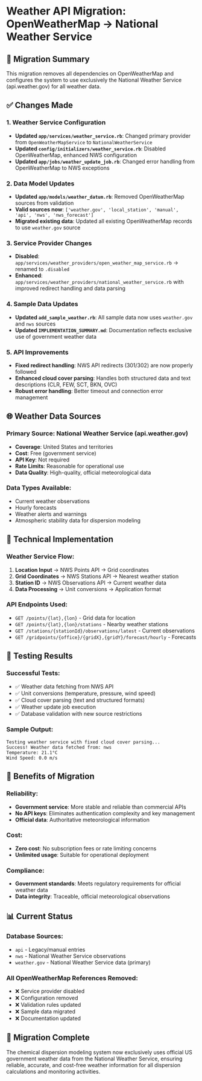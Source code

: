 # Weather API Migration: OpenWeatherMap → National Weather Service

## 🎯 Migration Summary

This migration removes all dependencies on OpenWeatherMap and configures the system to use exclusively the National Weather Service (api.weather.gov) for all weather data.

## ✅ Changes Made

### 1. **Weather Service Configuration**
- **Updated `app/services/weather_service.rb`**: Changed primary provider from `OpenWeatherMapService` to `NationalWeatherService`
- **Updated `config/initializers/weather_service.rb`**: Disabled OpenWeatherMap, enhanced NWS configuration
- **Updated `app/jobs/weather_update_job.rb`**: Changed error handling from OpenWeatherMap to NWS exceptions

### 2. **Data Model Updates**
- **Updated `app/models/weather_datum.rb`**: Removed OpenWeatherMap sources from validation
- **Valid sources now**: `['weather.gov', 'local_station', 'manual', 'api', 'nws', 'nws_forecast']`
- **Migrated existing data**: Updated all existing OpenWeatherMap records to use `weather.gov` source

### 3. **Service Provider Changes**
- **Disabled**: `app/services/weather_providers/open_weather_map_service.rb` → renamed to `.disabled`
- **Enhanced**: `app/services/weather_providers/national_weather_service.rb` with improved redirect handling and data parsing

### 4. **Sample Data Updates**
- **Updated `add_sample_weather.rb`**: All sample data now uses `weather.gov` and `nws` sources
- **Updated `IMPLEMENTATION_SUMMARY.md`**: Documentation reflects exclusive use of government weather data

### 5. **API Improvements**
- **Fixed redirect handling**: NWS API redirects (301/302) are now properly followed
- **Enhanced cloud cover parsing**: Handles both structured data and text descriptions (CLR, FEW, SCT, BKN, OVC)
- **Robust error handling**: Better timeout and connection error management

## 🌐 Weather Data Sources

### Primary Source: National Weather Service (api.weather.gov)
- **Coverage**: United States and territories
- **Cost**: Free (government service)
- **API Key**: Not required
- **Rate Limits**: Reasonable for operational use
- **Data Quality**: High-quality, official meteorological data

### Data Types Available:
- Current weather observations
- Hourly forecasts
- Weather alerts and warnings
- Atmospheric stability data for dispersion modeling

## 🔧 Technical Implementation

### Weather Service Flow:
1. **Location Input** → NWS Points API → Grid coordinates
2. **Grid Coordinates** → NWS Stations API → Nearest weather station
3. **Station ID** → NWS Observations API → Current weather data
4. **Data Processing** → Unit conversions → Application format

### API Endpoints Used:
- `GET /points/{lat},{lon}` - Grid data for location
- `GET /points/{lat},{lon}/stations` - Nearby weather stations
- `GET /stations/{stationId}/observations/latest` - Current observations
- `GET /gridpoints/{office}/{gridX},{gridY}/forecast/hourly` - Forecasts

## 🧪 Testing Results

### Successful Tests:
- ✅ Weather data fetching from NWS API
- ✅ Unit conversions (temperature, pressure, wind speed)
- ✅ Cloud cover parsing (text and structured formats)
- ✅ Weather update job execution
- ✅ Database validation with new source restrictions

### Sample Output:
```
Testing weather service with fixed cloud cover parsing...
Success! Weather data fetched from: nws
Temperature: 21.1°C
Wind Speed: 0.0 m/s
```

## 🚀 Benefits of Migration

### Reliability:
- **Government service**: More stable and reliable than commercial APIs
- **No API keys**: Eliminates authentication complexity and key management
- **Official data**: Authoritative meteorological information

### Cost:
- **Zero cost**: No subscription fees or rate limiting concerns
- **Unlimited usage**: Suitable for operational deployment

### Compliance:
- **Government standards**: Meets regulatory requirements for official weather data
- **Data integrity**: Traceable, official meteorological observations

## 📊 Current Status

### Database Sources:
- `api` - Legacy/manual entries
- `nws` - National Weather Service observations
- `weather.gov` - National Weather Service data (primary)

### All OpenWeatherMap References Removed:
- ❌ Service provider disabled
- ❌ Configuration removed
- ❌ Validation rules updated
- ❌ Sample data migrated
- ❌ Documentation updated

## 🎉 Migration Complete

The chemical dispersion modeling system now exclusively uses official US government weather data from the National Weather Service, ensuring reliable, accurate, and cost-free weather information for all dispersion calculations and monitoring activities.